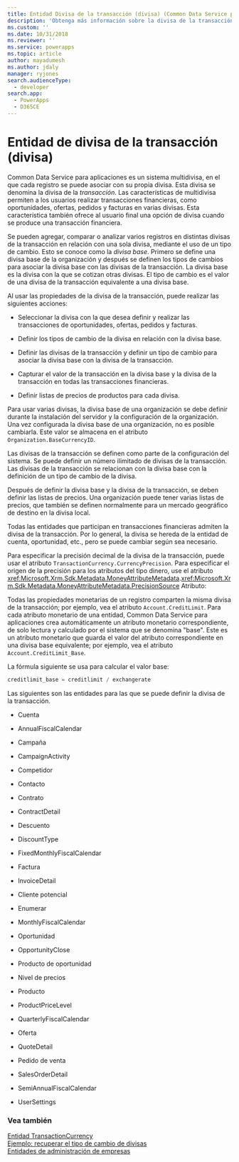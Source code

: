 ```yaml
---
title: Entidad Divisa de la transacción (divisa) (Common Data Service para aplicaciones) | Microsoft Docs
description: 'Obtenga más información sobre la divisa de la transacción, que es una función multidivisa que permite a los usuarios realizar transacciones financieras en varias monedas. Es posible agregar, comparar o analizar varios registros en diferentes monedas de transacción con respecto a una moneda única utilizando la moneda base.'
ms.custom: ''
ms.date: 10/31/2018
ms.reviewer: ''
ms.service: powerapps
ms.topic: article
author: mayadumesh
ms.author: jdaly
manager: ryjones
search.audienceType:
  - developer
search.app:
  - PowerApps
  - D365CE
---
```

# <a name="transaction-currency-currency-entity"></a>Entidad de divisa de la transacción (divisa)

Common Data Service para aplicaciones es un sistema multidivisa, en el que cada registro se puede asociar con su propia divisa. Esta divisa se denomina la divisa de la *transacción*. Las características de multidivisa permiten a los usuarios realizar transacciones financieras, como oportunidades, ofertas, pedidos y facturas en varias divisas. Esta característica también ofrece al usuario final una opción de divisa cuando se produce una transacción financiera.  
  
 Se pueden agregar, comparar o analizar varios registros en distintas divisas de la transacción en relación con una sola divisa, mediante el uso de un tipo de cambio. Esto se conoce como la *divisa base*. Primero se define una divisa base de la organización y después se definen los tipos de cambios para asociar la divisa base con las divisas de la transacción. La divisa base es la divisa con la que se cotizan otras divisas. El tipo de cambio es el valor de una divisa de la transacción equivalente a una divisa base.  
  
 Al usar las propiedades de la divisa de la transacción, puede realizar las siguientes acciones:  
  
- Seleccionar la divisa con la que desea definir y realizar las transacciones de oportunidades, ofertas, pedidos y facturas.  
  
- Definir los tipos de cambio de la divisa en relación con la divisa base.  
  
- Definir las divisas de la transacción y definir un tipo de cambio para asociar la divisa base con la divisa de la transacción.  
  
- Capturar el valor de la transacción en la divisa base y la divisa de la transacción en todas las transacciones financieras.  
  
- Definir listas de precios de productos para cada divisa.  
  
Para usar varias divisas, la divisa base de una organización se debe definir durante la instalación del servidor y la configuración de la organización. Una vez configurada la divisa base de una organización, no es posible cambiarla. Este valor se almacena en el atributo `Organization.BaseCurrencyID`.  
  
Las divisas de la transacción se definen como parte de la configuración del sistema. Se puede definir un número ilimitado de divisas de la transacción. Las divisas de la transacción se relacionan con la divisa base con la definición de un tipo de cambio de la divisa.  
  
Después de definir la divisa base y la divisa de la transacción, se deben definir las listas de precios. Una organización puede tener varias listas de precios, que también se definen normalmente para un mercado geográfico de destino en la divisa local.  
  
Todas las entidades que participan en transacciones financieras admiten la divisa de la transacción. Por lo general, la divisa se hereda de la entidad de cuenta, oportunidad, etc., pero se puede cambiar según sea necesario.  
  
Para especificar la precisión decimal de la divisa de la transacción, puede usar el atributo `TransactionCurrency.CurrencyPrecision`. Para especificar el origen de la precisión para los atributos del tipo dinero, use el atributo <xref:Microsoft.Xrm.Sdk.Metadata.MoneyAttributeMetadata>.<xref:Microsoft.Xrm.Sdk.Metadata.MoneyAttributeMetadata.PrecisionSource> Atributo:  
  
Todas las propiedades monetarias de un registro comparten la misma divisa de la transacción; por ejemplo, vea el atributo `Account.CreditLimit`. Para cada atributo monetario de una entidad, Common Data Service para aplicaciones crea automáticamente un atributo monetario correspondiente, de solo lectura y calculado por el sistema que se denomina "base". Este es un atributo monetario que guarda el valor del atributo correspondiente en una divisa base equivalente; por ejemplo, vea el atributo `Account.CreditLimit_Base`.  
  
La fórmula siguiente se usa para calcular el valor base:  
  
```csharp  
creditlimit_base = creditlimit / exchangerate  
```  
  
Las siguientes son las entidades para las que se puede definir la divisa de la transacción.  
  
-   Cuenta  
  
-   AnnualFiscalCalendar  
  
-   Campaña  
  
-   CampaignActivity  
  
-   Competidor  
  
-   Contacto  
  
-   Contrato  
  
-   ContractDetail  
  
-   Descuento  
  
-   DiscountType  
  
-   FixedMonthlyFiscalCalendar  
  
-   Factura  
  
-   InvoiceDetail  
  
-   Cliente potencial  
  
-   Enumerar  
  
-   MonthlyFiscalCalendar  
  
-   Oportunidad  
  
-   OpportunityClose  
  
-   Producto de oportunidad  
  
-   Nivel de precios  
  
-   Producto  
  
-   ProductPriceLevel  
  
-   QuarterlyFiscalCalendar  
  
-   Oferta  
  
-   QuoteDetail  
  
-   Pedido de venta  
  
-   SalesOrderDetail  
  
-   SemiAnnualFiscalCalendar  
  
-   UserSettings  
  
### <a name="see-also"></a>Vea también  
 [Entidad TransactionCurrency](reference/entities/transactioncurrency.md)   
 [Ejemplo: recuperar el tipo de cambio de divisas](org-service/samples/retrieve-currency-exchange-rate.md)   
 [Entidades de administración de empresas](/dynamics365/customer-engagement/developer/business-management-entities)